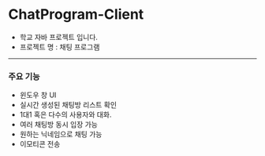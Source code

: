 # ChatProgram-Client
  * 학교 자바 프로젝트 입니다.
  * 프로젝트 명 : 채팅 프로그램
----------------

### 주요 기능
  * 윈도우 창 UI
  * 실시간 생성된 채팅방 리스트 확인
  * 1대1 혹은 다수의 사용자와 대화.
  * 여러 채팅방 동시 입장 가능
  * 원하는 닉네임으로 채팅 가능
  * 이모티콘 전송

